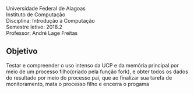 ﻿
Universidade Federal de Alagoas <br>
Instituto de Computação <br>
Disciplina: Introdução à Computação <br>
Semestre letivo: 2018.2 <br>
Professor: André Lage Freitas <br>

## Objetivo

Testar e compreender o uso intenso da UCP e da memória principal por meio de um processo filho(criado pela função fork), e obter todos os dados do resultado por meio do processo pai, que ao finalizar sua tarefa de monitoramento, mata o processo filho e encerra o progama <br>

